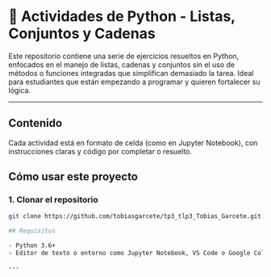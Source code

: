 # 🐍 Actividades de Python - Listas, Conjuntos y Cadenas

Este repositorio contiene una serie de ejercicios resueltos en Python, enfocados en el manejo de listas, cadenas y conjuntos sin el uso de métodos o funciones integradas que simplifican demasiado la tarea. Ideal para estudiantes que están empezando a programar y quieren fortalecer su lógica.

---

##  Contenido

Cada actividad está en formato de celda (como en Jupyter Notebook), con instrucciones claras y código por completar o resuelto.



##  Cómo usar este proyecto

### 1. Clonar el repositorio

```bash
git clone https://github.com/tobiasgarcete/tp3_tlp3_Tobias_Garcete.git

## Requisitos

- Python 3.6+
- Editor de texto o entorno como Jupyter Notebook, VS Code o Google Colab

---
